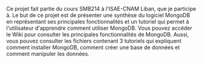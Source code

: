 Ce projet fait partie du cours SMB214 à l'ISAE-CNAM Liban, que je participe à.
Le but de ce projet est de présenter une synthèse du logiciel MongoDB en représentant ses principales fonctionnalités et un tutoriel qui permet à l'utilisateur d'apprendre comment utiliser MongoDB.
Vous pouvez accéder le Wiki pour consulter les principales fonctionnalités de MongoDB.
Aussi, vous pouvez consulter les fichiers contenant 3 tutoriels qui expliquent comment installer MongoDB, comment créer une base de données et comment manipuler les données. 
